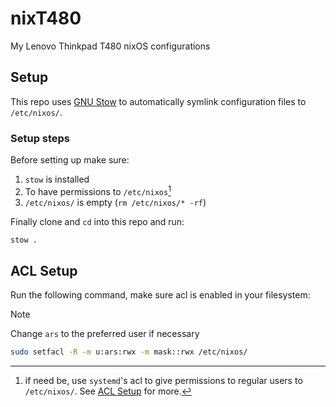# nixT480
My Lenovo Thinkpad T480 nixOS configurations

## Setup
This repo uses [GNU Stow](https://www.gnu.org/software/stow/) to automatically symlink configuration files to `/etc/nixos/`.

### Setup steps
Before setting up make sure:
1. `stow` is installed
2. To have permissions to `/etc/nixos`[^1]
3. `/etc/nixos/` is empty (`rm /etc/nixos/* -rf`)

Finally clone and `cd` into this repo and run:
```bash
stow .
```

## ACL Setup
Run the following command, make sure acl is enabled in your filesystem:

> [!NOTE]
> Change `ars` to the preferred user if necessary

```bash
sudo setfacl -R -m u:ars:rwx -m mask::rwx /etc/nixos/
```

[^1]: if need be, use `systemd`'s acl to give permissions to regular users to `/etc/nixos/`. See <a href="#ACL Setup">ACL Setup</a> for more.
